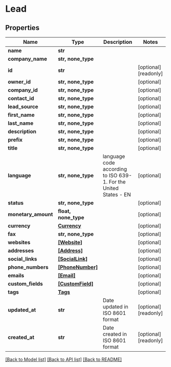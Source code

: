 # Lead


## Properties
Name | Type | Description | Notes
------------ | ------------- | ------------- | -------------
**name** | **str** |  | 
**company_name** | **str, none_type** |  | 
**id** | **str** |  | [optional] [readonly] 
**owner_id** | **str, none_type** |  | [optional] 
**company_id** | **str, none_type** |  | [optional] 
**contact_id** | **str, none_type** |  | [optional] 
**lead_source** | **str, none_type** |  | [optional] 
**first_name** | **str, none_type** |  | [optional] 
**last_name** | **str, none_type** |  | [optional] 
**description** | **str, none_type** |  | [optional] 
**prefix** | **str, none_type** |  | [optional] 
**title** | **str, none_type** |  | [optional] 
**language** | **str, none_type** | language code according to ISO 639-1. For the United States - EN | [optional] 
**status** | **str, none_type** |  | [optional] 
**monetary_amount** | **float, none_type** |  | [optional] 
**currency** | [**Currency**](Currency.md) |  | [optional] 
**fax** | **str, none_type** |  | [optional] 
**websites** | [**[Website]**](Website.md) |  | [optional] 
**addresses** | [**[Address]**](Address.md) |  | [optional] 
**social_links** | [**[SocialLink]**](SocialLink.md) |  | [optional] 
**phone_numbers** | [**[PhoneNumber]**](PhoneNumber.md) |  | [optional] 
**emails** | [**[Email]**](Email.md) |  | [optional] 
**custom_fields** | [**[CustomField]**](CustomField.md) |  | [optional] 
**tags** | [**Tags**](Tags.md) |  | [optional] 
**updated_at** | **str** | Date updated in ISO 8601 format | [optional] [readonly] 
**created_at** | **str** | Date created in ISO 8601 format | [optional] [readonly] 

[[Back to Model list]](../../README.md#documentation-for-models) [[Back to API list]](../../README.md#documentation-for-api-endpoints) [[Back to README]](../../README.md)



